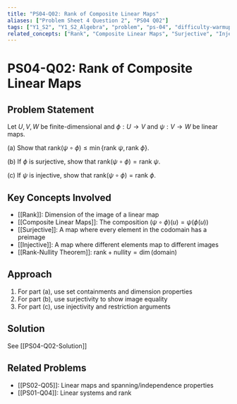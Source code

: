```yaml
---
title: "PS04-Q02: Rank of Composite Linear Maps"
aliases: ["Problem Sheet 4 Question 2", "PS04 Q02"]
tags: ["Y1_S2", "Y1_S2_Algebra", "problem", "ps-04", "difficulty-warmup"]
related_concepts: ["Rank", "Composite Linear Maps", "Surjective", "Injective", "Rank-Nullity Theorem"]
---
```


# PS04-Q02: Rank of Composite Linear Maps

## Problem Statement

Let $U, V, W$ be finite-dimensional and $\phi: U \rightarrow V$ and $\psi: V \rightarrow W$ be linear maps.

(a) Show that $\text{rank}(\psi \circ \phi) \leq \min\{\text{rank } \psi, \text{rank } \phi\}$.

(b) If $\phi$ is surjective, show that $\text{rank}(\psi \circ \phi) = \text{rank } \psi$.

(c) If $\psi$ is injective, show that $\text{rank}(\psi \circ \phi) = \text{rank } \phi$.

## Key Concepts Involved

- [[Rank]]: Dimension of the image of a linear map
- [[Composite Linear Maps]]: The composition $(\psi \circ \phi)(u) = \psi(\phi(u))$
- [[Surjective]]: A map where every element in the codomain has a preimage
- [[Injective]]: A map where different elements map to different images
- [[Rank-Nullity Theorem]]: $\text{rank} + \text{nullity} = \dim(\text{domain})$

## Approach

1. For part (a), use set containments and dimension properties
2. For part (b), use surjectivity to show image equality
3. For part (c), use injectivity and restriction arguments

## Solution

See [[PS04-Q02-Solution]]

## Related Problems
- [[PS02-Q05]]: Linear maps and spanning/independence properties
- [[PS01-Q04]]: Linear systems and rank
